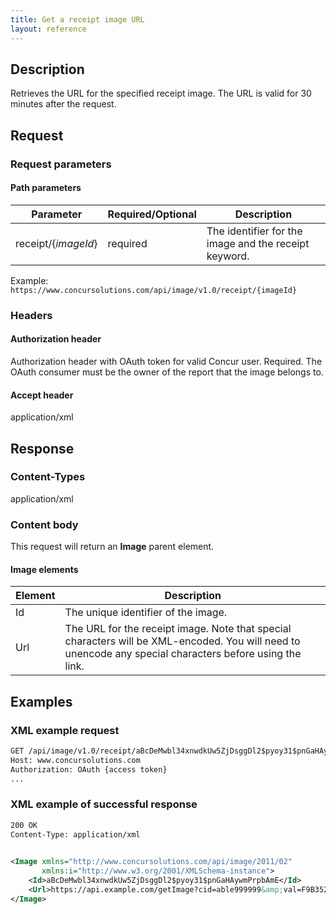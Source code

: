 ```yaml
--- 
title: Get a receipt image URL 
layout: reference
---
```


 
## Description 
Retrieves the URL for the specified receipt image. The URL is valid for 30 minutes after the request. 

## Request 

### Request parameters 

#### Path parameters 

| Parameter | Required/Optional | Description | 
|-----------|-----------|---------------------| 
|receipt/{_imageId_} | required | The identifier for the image and the receipt keyword. | 

Example: `https://www.concursolutions.com/api/image/v1.0/receipt/{imageId}` 

### Headers 

#### Authorization header 

 
Authorization header with OAuth token for valid Concur user. Required. The OAuth consumer must be the owner of the report that the image belongs to. 

#### Accept header 
application/xml 

## Response 

### Content-Types 
application/xml 

### Content body 
This request will return an **Image** parent element. 

#### Image elements 

| Element |  Description | 
|-----------|---------------------| 
| Id | The unique identifier of the image. | 
| Url | The URL for the receipt image. Note that special characters will be XML-encoded. You will need to unencode any special characters before using the link.| 

## Examples 

### XML example request 

```xml 
GET /api/image/v1.0/receipt/aBcDeMwbl34xnwdkUw5ZjDsggDl2$pyoy31$pnGaHAywmPrpbAmE        HTTPS/1.1  
Host: www.concursolutions.com  
Authorization: OAuth {access token}   
... 
``` 

### XML example of successful response 

```xml 
200 OK 
Content-Type: application/xml 

 
<Image xmlns="http://www.concursolutions.com/api/image/2011/02" 
       xmlns:i="http://www.w3.org/2001/XMLSchema-instance"> 
    <Id>aBcDeMwbl34xnwdkUw5ZjDsggDl2$pyoy31$pnGaHAywmPrpbAmE</Id>  
    <Url>https://api.example.com/getImage?cid=able999999&amp;val=F9B35244G86</Url> 
</Image>  
```
